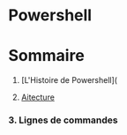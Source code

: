 # Powershell
# Sommaire 
1. [L'Histoire de Powershell](

2. [Aitecture](http://)

### 3. Lignes de commandes 

